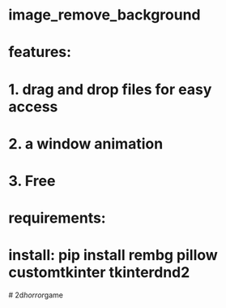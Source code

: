 # image_remove_background

# features:

# 1. drag and drop files for easy access
# 2. a window animation
# 3. Free

# requirements:

# install: pip install rembg pillow customtkinter tkinterdnd2
#   2 d _ h o r r o r _ g a m e  
 